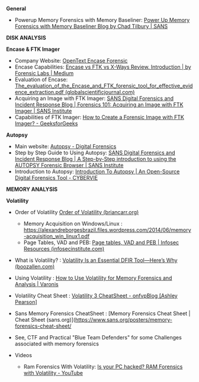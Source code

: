 

**General**

- Powerup Memory Forensics with Memory Baseliner: [Power Up Memory Forensics with Memory Baseliner Blog by Chad Tilbury | SANS](https://www.sans.org/blog/power-up-memory-forensics-with-memory-baseliner/)

**DISK ANALYSIS**

**Encase & FTK Imager**

- Company Website: [OpenText Encase Forensic](https://www.opentext.com/products/encase-forensic)
- Encase Capabilities: [Encase vs FTK vs X-Ways Review. Introduction | by Forensic Labs | Medium](https://cloudyforensics.medium.com/encase-vs-ftk-vs-x-ways-review-2b7b075333ef)
- Evaluation of Encase: [The_evaluation_of_the_Encase_and_FTK_forensic_tool_for_effective_evidence_extraction.pdf (globalscientificjournal.com)](https://www.globalscientificjournal.com/researchpaper/The_evaluation_of_the_Encase_and_FTK_forensic_tool_for_effective_evidence_extraction.pdf)
- Acquiring an Image with FTK Imager: [SANS Digital Forensics and Incident Response Blog | Forensics 101: Acquiring an Image with FTK Imager | SANS Institute](https://www.sans.org/blog/forensics-101-acquiring-an-image-with-ftk-imager/)
- Capabilities of FTK Imager: [How to Create a Forensic Image with FTK Imager? - GeeksforGeeks](https://www.geeksforgeeks.org/how-to-create-a-forensic-image-with-ftk-imager/)


**Autopsy**

- Main website: [Autopsy - Digital Forensics](https://www.autopsy.com/)
- Step by Step Guide to Using Autopsy: [SANS Digital Forensics and Incident Response Blog | A Step-by-Step introduction to using the AUTOPSY Forensic Browser | SANS Institute](https://www.sans.org/blog/a-step-by-step-introduction-to-using-the-autopsy-forensic-browser/)
- Introduction to Autopsy: [Introduction To Autopsy | An Open-Source Digital Forensics Tool - CYBERVIE](https://www.cybervie.com/blog/introduction-to-autopsy-an-open-source-digital-forensics-tool/)


**MEMORY ANALYSIS**

**Volatility**
	
- Order of Volatility [Order of Volatility (briancarr.org)](https://www.briancarr.org/post/order-of-volatility)
	- Memory Acquisition on Windows/Linux : https://alexandreborgesbrazil.files.wordpress.com/2014/06/memory-acquisition_win_linux1.pdf 
	- Page Tables, VAD and PEB: [Page tables, VAD and PEB | Infosec Resources (infosecinstitute.com)](https://resources.infosecinstitute.com/topic/finding-enumerating-processes-within-memory-part-2/)

- What is Volatility? : [Volatility Is an Essential DFIR Tool—Here’s Why (boozallen.com)](https://www.boozallen.com/insights/cyber/tech/volatility-is-an-essential-dfir-tool-here-s-why.html)
- Using Volatility : [How to Use Volatility for Memory Forensics and Analysis | Varonis](https://www.varonis.com/blog/how-to-use-volatility)
- Volatility Cheat Sheet : [Volatility 3 CheatSheet - onfvpBlog [Ashley Pearson]](https://blog.onfvp.com/post/volatility-cheatsheet/)
- Sans Memory Forensics CheatSheet : [Memory Forensics Cheat Sheet | Cheat Sheet (sans.org)](https://www.sans.org/posters/memory-forensics-cheat-sheet/

- See, CTF and Practical "Blue Team Defenders" for some Challenges associated with memory forensics

- Videos
	- Ram Forensics With Volatility: [Is your PC hacked? RAM Forensics with Volatility - YouTube](https://www.youtube.com/watch?v=VK3fvNFGAzE)